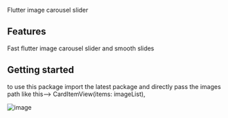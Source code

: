 
Flutter image carousel slider 

## Features

Fast flutter image carousel slider and smooth slides 

## Getting started

to use this package import the latest package and directly pass the images path 
like this-->
  CardItemView(items: imageList),

  ![image](https://github.com/naveenpardeep/flutter_image_slider/assets/42085829/376bfff5-c54f-4b96-8f77-2ec02599b9c8)

